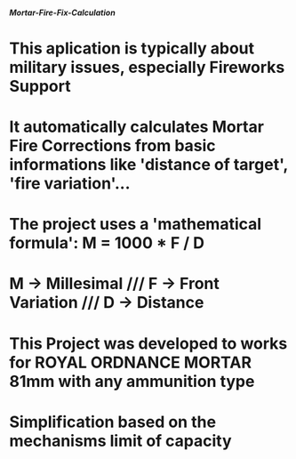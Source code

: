 #####   Mortar-Fire-Fix-Calculation   #####

# This aplication is typically about military issues, especially Fireworks Support
# It automatically calculates Mortar Fire Corrections from basic informations like 'distance of target', 'fire variation'...
# The project uses a 'mathematical formula': M = 1000 * F / D
# M -> Millesimal /// F -> Front Variation /// D -> Distance
# This Project was developed to works for ROYAL ORDNANCE MORTAR 81mm with any ammunition type
# Simplification based on the mechanisms limit of capacity
